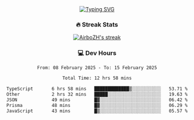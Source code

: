 
<div align="center">
  <a href="https://git.io/typing-svg"><img src="https://readme-typing-svg.demolab.com?font=Fira+Code&size=30&pause=1000&color=33F7F5&center=true&vCenter=true&width=435&lines=Hi+there+%F0%9F%91%8B+I+am+AirboZH+;Welcome+to+my+Github" alt="Typing SVG" /></a>

<h3>🔥 Streak Stats</h3>

<!-- GitHub Readme Streak Stats - https://github.com/DenverCoder1/github-readme-streak-stats -->
<p>
  <a href="https://github.com/DenverCoder1/github-readme-streak-stats">
    <img title="🔥 Get streak stats for your profile at git.io/streak-stats" alt="AirboZH's streak" src="https://streak-stats.demolab.com/?user=AirboZH&theme=monokai-metallian&hide_border=true"/>
  </a>
</p>

<h3>💻 Dev Hours</h3>
<!--START_SECTION:waka-->

```txt
From: 08 February 2025 - To: 15 February 2025

Total Time: 12 hrs 58 mins

TypeScript       6 hrs 58 mins   █████████████▒░░░░░░░░░░░   53.71 %
Other            2 hrs 32 mins   █████░░░░░░░░░░░░░░░░░░░░   19.63 %
JSON             49 mins         █▓░░░░░░░░░░░░░░░░░░░░░░░   06.42 %
Prisma           48 mins         █▓░░░░░░░░░░░░░░░░░░░░░░░   06.29 %
JavaScript       43 mins         █▒░░░░░░░░░░░░░░░░░░░░░░░   05.57 %
```

<!--END_SECTION:waka-->
</div>  
